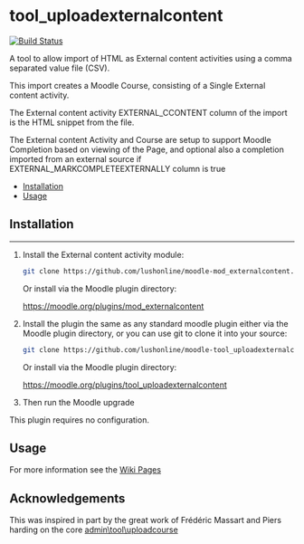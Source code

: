 # tool_uploadexternalcontent
[![Build Status](https://travis-ci.org/lushonline/moodle-tool_uploadexternalcontent.svg?branch=master)](https://travis-ci.org/lushonline/moodle-tool_uploadexternalcontent)

A tool to allow import of HTML as External content activities using a comma separated value file (CSV).

This import creates a Moodle Course, consisting of a Single External content activity.

The External content activity EXTERNAL_CCONTENT column of the import is the HTML snippet from the file.

The External content Activity and Course are setup to support Moodle Completion based on viewing of the Page,
and optional also a completion imported from an external source if EXTERNAL_MARKCOMPLETEEXTERNALLY column is true

- [Installation](#installation)
- [Usage](#usage)

## Installation

---
1. Install the External content activity module:

   ```sh
   git clone https://github.com/lushonline/moodle-mod_externalcontent.git mod/externalcontent
   ```

   Or install via the Moodle plugin directory:

   https://moodle.org/plugins/mod_externalcontent


2. Install the plugin the same as any standard moodle plugin either via the
   Moodle plugin directory, or you can use git to clone it into your source:

   ```sh
   git clone https://github.com/lushonline/moodle-tool_uploadexternalcontent.git admin/tool/uploadexternalcontent
   ```

   Or install via the Moodle plugin directory:

   https://moodle.org/plugins/tool_uploadexternalcontent

3. Then run the Moodle upgrade

This plugin requires no configuration.

## Usage

For more information see the [Wiki Pages](https://github.com/lushonline/moodle-tool_uploadexternalcontent/wiki)

## Acknowledgements
This was inspired in part by the great work of Frédéric Massart and Piers harding on the core [admin\tool\uploadcourse](https://github.com/moodle/moodle/tree/master/admin/tool/uploadcourse)
